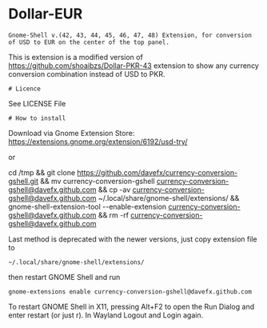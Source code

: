 # Dollar-EUR
```
Gnome-Shell v.(42, 43, 44, 45, 46, 47, 48) Extension, for conversion of USD to EUR on the center of the top panel.
```
This is extension is a modified  version of https://github.com/shoaibzs/Dollar-PKR-43 extension to show any currency conversion combination instead of USD to PKR. 
```
# Licence
```
See LICENSE File
```
# How to install
```

Download via Gnome Extension Store: https://extensions.gnome.org/extension/6192/usd-try/

or

cd /tmp && git clone https://github.com/davefx/currency-conversion-gshell.git && mv currency-conversion-gshell currency-conversion-gshell@davefx.github.com && cp -av currency-conversion-gshell@davefx.github.com ~/.local/share/gnome-shell/extensions/ && gnome-shell-extension-tool --enable-extension currency-conversion-gshell@davefx.github.com && rm -rf currency-conversion-gshell@davefx.github.com



Last method is deprecated with the newer versions, just copy extension file to
```
~/.local/share/gnome-shell/extensions/
```
then restart GNOME Shell and run
```
gnome-extensions enable currency-conversion-gshell@davefx.github.com
```
To restart GNOME Shell in X11, pressing Alt+F2 to open the Run Dialog and enter restart 
(or just r). 
In Wayland Logout and Login again.

